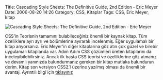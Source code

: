 Title: Cascading Style Sheets: The Definitive Guide, 2nd Edition - Eric Meyer
Date: 2006-08-20 14:26
Category: CSS, Kitaplar
Tags: CSS, Eric Meyer, kitap

![Cascading Style Sheets: The Definitive Guide, 2nd Edition - Eric Meyer][]

CSS'in Teorisnin tamamını bulabileceğiniz önemli bir kaynak
kitap. Tüm özelliklere ayrı ayrı ve bölümlerine ayırarak incelenmiş.
Eğer uygulamalı bir kitap arıyorsanız. Eric Meyer'in diğer kitaplarına
göz atın çok güzel ve birebir uygulamalı kitaplarıda var. Adım Adım CSS
çözümleri üreten kitaplarını da inceleyibilebilirsiniz. Ancak ilk başta
CSS teorisi ve özelliklerine göz atmanız ve devamlı yanınızda
bulundurmanız gereken bir kitap mutlaka bulundurun derim. Kitap son
versiyon CSS2.1 üzerine yazılmış olması da önemli bir avantaj. Ayrıntılı
bilgi için [tıklayınız][]

  [Cascading Style Sheets: The Definitive Guide, 2nd Edition - Eric Meyer]: /images/css_defineguside.thumbnail.gif
  [tıklayınız]: http://www.oreilly.com/catalog/css2/
